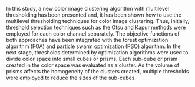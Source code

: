  In this study, a new color image clustering algorithm with multilevel thresholding has been presented and, it has been shown how to use the multilevel thresholding techniques for color image clustering. Thus, initially, threshold selection techniques such as the Otsu and Kapur methods were employed for each color channel separately. The objective functions of both approaches have been integrated with the forest optimization algorithm (FOA) and particle swarm optimization (PSO) algorithm. In the next stage, thresholds determined by optimization algorithms were used to divide color space into small cubes or prisms. Each sub-cube or prism created in the color space was evaluated as a cluster. As the volume of prisms affects the homogeneity of the clusters created, multiple thresholds were employed to reduce the sizes of the sub-cubes. 
